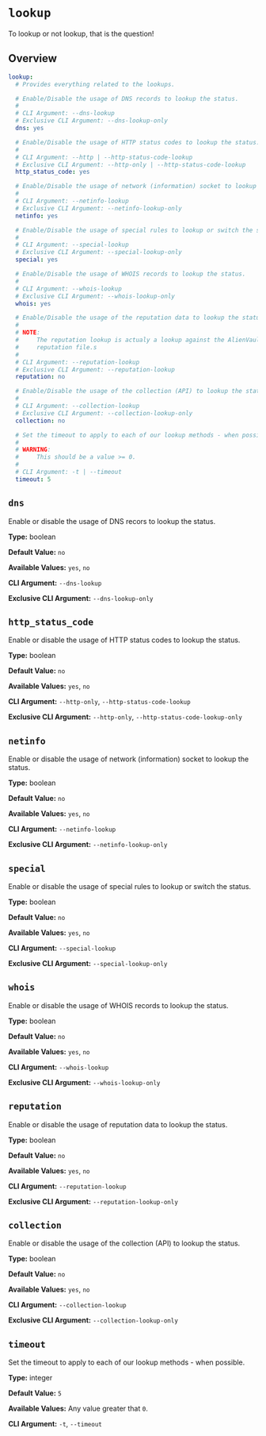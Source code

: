 # `lookup`

To lookup or not lookup, that is the question!

## Overview

```yaml title=".PyFunceble.overwrite.yaml"
lookup:
  # Provides everything related to the lookups.

  # Enable/Disable the usage of DNS records to lookup the status.
  #
  # CLI Argument: --dns-lookup
  # Exclusive CLI Argument: --dns-lookup-only
  dns: yes

  # Enable/Disable the usage of HTTP status codes to lookup the status.
  #
  # CLI Argument: --http | --http-status-code-lookup
  # Exclusive CLI Argument: --http-only | --http-status-code-lookup
  http_status_code: yes

  # Enable/Disable the usage of network (information) socket to lookup the status.
  #
  # CLI Argument: --netinfo-lookup
  # Exclusive CLI Argument: --netinfo-lookup-only
  netinfo: yes

  # Enable/Disable the usage of special rules to lookup or switch the status.
  #
  # CLI Argument: --special-lookup
  # Exclusive CLI Argument: --special-lookup-only
  special: yes

  # Enable/Disable the usage of WHOIS records to lookup the status.
  #
  # CLI Argument: --whois-lookup
  # Exclusive CLI Argument: --whois-lookup-only
  whois: yes

  # Enable/Disable the usage of the reputation data to lookup the status.
  #
  # NOTE:
  #     The reputation lookup is actualy a lookup against the AlienVault IPv4
  #     reputation file.s
  #
  # CLI Argument: --reputation-lookup
  # Exclusive CLI Argument: --reputation-lookup
  reputation: no

  # Enable/Disable the usage of the collection (API) to lookup the status.
  #
  # CLI Argument: --collection-lookup
  # Exclusive CLI Argument: --collection-lookup-only
  collection: no

  # Set the timeout to apply to each of our lookup methods - when possible.
  #
  # WARNING:
  #     This should be a value >= 0.
  #
  # CLI Argument: -t | --timeout
  timeout: 5
```

## `dns`

Enable or disable the usage of DNS recors to lookup the status.

**Type:** boolean

**Default Value:** `no`

**Available Values:** `yes`, `no`

**CLI Argument:** `--dns-lookup`

**Exclusive CLI Argument:** `--dns-lookup-only`

## `http_status_code`

Enable or disable the usage of HTTP status codes to lookup the status.

**Type:** boolean

**Default Value:** `no`

**Available Values:** `yes`, `no`

**CLI Argument:** `--http-only`, `--http-status-code-lookup`

**Exclusive CLI Argument:** `--http-only`, `--http-status-code-lookup-only`

## `netinfo`

Enable or disable the usage of network (information) socket to lookup the status.

**Type:** boolean

**Default Value:** `no`

**Available Values:** `yes`, `no`

**CLI Argument:** `--netinfo-lookup`

**Exclusive CLI Argument:** `--netinfo-lookup-only`

## `special`

Enable or disable the usage of special rules to lookup or switch the status.

**Type:** boolean

**Default Value:** `no`

**Available Values:** `yes`, `no`

**CLI Argument:** `--special-lookup`

**Exclusive CLI Argument:** `--special-lookup-only`

## `whois`

Enable or disable the usage of WHOIS records to lookup the status.

**Type:** boolean

**Default Value:** `no`

**Available Values:** `yes`, `no`

**CLI Argument:** `--whois-lookup`

**Exclusive CLI Argument:** `--whois-lookup-only`

## `reputation`

Enable or disable the usage of reputation data to lookup the status.

**Type:** boolean

**Default Value:** `no`

**Available Values:** `yes`, `no`

**CLI Argument:** `--reputation-lookup`

**Exclusive CLI Argument:** `--reputation-lookup-only`

## `collection`

Enable or disable the usage of the collection (API) to lookup the status.

**Type:** boolean

**Default Value:** `no`

**Available Values:** `yes`, `no`

**CLI Argument:** `--collection-lookup`

**Exclusive CLI Argument:** `--collection-lookup-only`

## `timeout`

Set the timeout to apply to each of our lookup methods - when possible.

**Type:** integer

**Default Value:** `5`

**Available Values:** Any value greater that `0`.

**CLI Argument:** `-t`, `--timeout`
